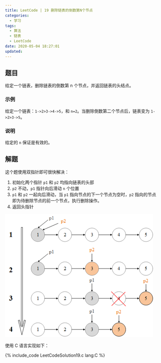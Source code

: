 ```yaml
---
title: LeetCode | 19 删除链表的倒数第N个节点
categories:
  - 学习
tags:
  - 算法
  - 链表
  - LeetCode
date: 2020-05-04 18:27:01
updated:
---
```

## 题目

给定一个链表，删除链表的倒数第 n 个节点，并返回链表的头结点。
<!-- more -->

### 示例

给定一个链表：`1->2>3->4->5`，和 `n=2`。当删除倒数第二个节点后，链表变为 `1->2>3->5`。

### 说明

给定的 `n` 保证是有效的。

## 解题

这个题使用双指针即可很快解决：

1. 初始化两个指针 `p1` 和 `p2` 均指向链表的头部
2. `p2` 不动，`p1` 指针向后滑动 `n` 个位置
3. `p1` 和 `p2` 一起向后滑动，当 `p1` 指向节点的下一个节点为空时，`p2` 指向的节点即为待删除节点的前一个节点，执行删除操作。
4. 返回头指针

![](2020-05-04-delete-numN-node-at-reverse-order-in-list/illustration.png)

使用 C 语言实现如下：

{% include_code LeetCodeSolution19.c lang:C %}